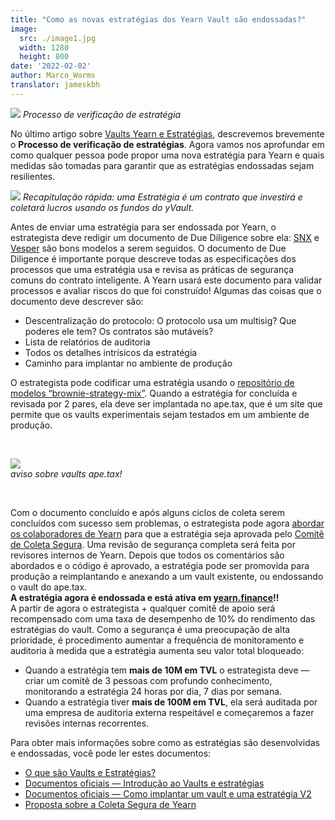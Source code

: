 ```yaml
---
title: "Como as novas estratégias dos Yearn Vault são endossadas?"
image:
  src: ./image1.jpg
  width: 1280
  height: 800
date: '2022-02-02'
author: Marco_Worms
translator: jameskbh
---
```


![](./image1.jpg?w=900&h=478)
*Processo de verificação de estratégia*
</br>

No último artigo sobre [Vaults Yearn e Estratégias](https://medium.com/iearn/yearn-finance-explained-what-are-vaults-and-strategies-96970560432), descrevemos brevemente o **Processo de verificação de estratégias**. Agora vamos nos aprofundar em como qualquer pessoa pode propor uma nova estratégia para Yearn e quais medidas são tomadas para garantir que as estratégias endossadas sejam resilientes.

![](./image2.jpg?w=900&h=478)
*Recapitulação rápida: uma Estratégia é um contrato que investirá e coletará lucros usando os fundos do yVault.*
</br>


Antes de enviar uma estratégia para ser endossada por Yearn, o estrategista deve redigir um documento de Due Diligence sobre ela: [SNX](https://hackmd.io/0w1RZh7DSc27A9EyzlHbJQ?view) e [Vesper](https://hackmd.io/@Ap_76vwNTg-vxJxbiaLMMQ/SkXEzic7O) são bons modelos a serem seguidos. O documento de Due Diligence é importante porque descreve todas as especificações dos processos que uma estratégia usa e revisa as práticas de segurança comuns do contrato inteligente. A Yearn usará este documento para validar processos e avaliar riscos do que foi construído!
Algumas das coisas que o documento deve descrever são:

* Descentralização do protocolo: O protocolo usa um multisig? Que poderes ele tem? Os contratos são mutáveis?
* Lista de relatórios de auditoria
* Todos os detalhes intrísicos da estratégia
* Caminho para implantar no ambiente de produção

O estrategista pode codificar uma estratégia usando o [repositório de modelos “brownie-strategy-mix”](https://github.com/yearn/brownie-strategy-mix). Quando a estratégia for concluída e revisada por 2 pares, ela deve ser implantada no ape.tax, que é um site que permite que os vaults experimentais sejam testados em um ambiente de produção.

</br>

![](./image3.jpg?w=900&h=478)</br>
*aviso sobre vaults ape.tax!*
</br>

</br>

Com o documento concluído e após alguns ciclos de coleta serem concluídos com sucesso sem problemas, o estrategista pode agora [abordar os colaboradores de Yearn](https://docs.yearn.finance/developers/v2/DEPLOYMENT#deploying-a-new-strategy ) para que a estratégia seja aprovada pelo [Comitê de Coleta Segura](https://gov.yearn.finance/t/introducing-yearn-safe-farming-committee/10533). Uma revisão de segurança completa será feita por revisores internos de Yearn.
Depois que todos os comentários são abordados e o código é aprovado, a estratégia pode ser promovida para produção a reimplantando e anexando a um vault existente, ou endossando o vault do ape.tax.
</br>
**A estratégia agora é endossada e está ativa em [yearn.finance](https://yearn.finance/)!!**
</br>
A partir de agora o estrategista + qualquer comitê de apoio será recompensado com uma taxa de desempenho de 10% do rendimento das estratégias do vault. Como a segurança é uma preocupação de alta prioridade, é procedimento aumentar a frequência de monitoramento e auditoria à medida que a estratégia aumenta seu valor total bloqueado:

* Quando a estratégia tem **mais de 10M em TVL** o estrategista deve — criar um comitê de 3 pessoas com profundo conhecimento, monitorando a estratégia 24 horas por dia, 7 dias por semana.
* Quando a estratégia tiver **mais de 100M em TVL**, ela será auditada por uma empresa de auditoria externa respeitável e começaremos a fazer revisões internas recorrentes.

Para obter mais informações sobre como as estratégias são desenvolvidas e endossadas, você pode ler estes documentos:
* [O que são Vaults e Estratégias?](https://medium.com/iearn/yearn-finance-explained-what-are-vaults-and-strategies-96970560432)
* [Documentos oficiais — Introdução ao Vaults e estratégias](https://docs.yearn.finance/developers/v2/getting-started)
* [Documentos oficiais — Como implantar um vault e uma estratégia V2](https://docs.yearn.finance/developers/v2/DEPLOYMENT)
* [Proposta sobre a Coleta Segura de Yearn](https://gov.yearn.finance/t/introducing-yearn-safe-farming-committee/10533)
